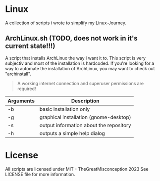 
# Linux

A collection of scripts i wrote to simplify my Linux-Journey.



## ArchLinux.sh (TODO, does not work in it's current state!!!)

A script that installs ArchLinux the way i want it to. This script is very subjectiv and most of the installation is hardcoded. If you're looking for a way to automate the installation of ArchLinux, you may want to check out "archinstall".

> A working internet connection and superuser permissions are required!

| Arguments | Description |
|--|--|
| -b |  basic installation only|
|-g| graphical installation (gnome-desktop)|
|-s| output information about the repository
|-h| outputs a simple help dialog

# License

All scripts are licensed under MIT - TheGreatMisconception 2023
See LICENSE file for more information.
